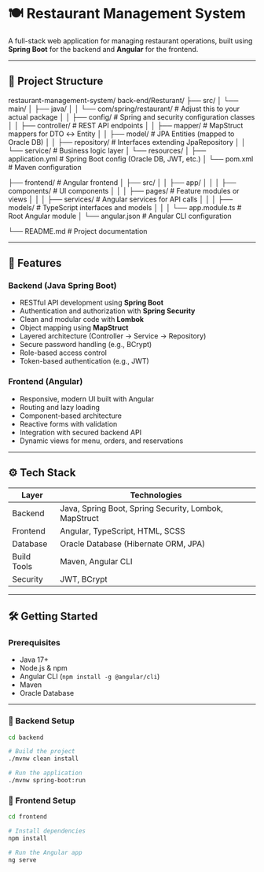 # 🍽️ Restaurant Management System

A full-stack web application for managing restaurant operations, built using **Spring Boot** for the backend and **Angular** for the frontend.

---

## 📁 Project Structure

restaurant-management-system/
back-end/Resturant/
├── src/
│   └── main/
│       ├── java/
│       │   └── com/spring/restaurant/   # Adjust this to your actual package
│       │       ├── config/         # Spring and security configuration classes
│       │       ├── controller/     # REST API endpoints
│       │       ├── mapper/         # MapStruct mappers for DTO ↔ Entity
│       │       ├── model/         # JPA Entities (mapped to Oracle DB)
│       │       ├── repository/     # Interfaces extending JpaRepository
│       │       └── service/        # Business logic layer
│       └── resources/
│           ├── application.yml     # Spring Boot config (Oracle DB, JWT, etc.)
│   └── pom.xml                  # Maven configuration

├── frontend/                     # Angular frontend
│   ├── src/
│   │   ├── app/
│   │   │   ├── components/       # UI components
│   │   │   ├── pages/            # Feature modules or views
│   │   │   ├── services/         # Angular services for API calls
│   │   │   ├── models/           # TypeScript interfaces and models
│   │   │   └── app.module.ts     # Root Angular module
│   └── angular.json             # Angular CLI configuration

└── README.md                     # Project documentation

---

## 🚀 Features

### Backend (Java Spring Boot)
- RESTful API development using **Spring Boot**
- Authentication and authorization with **Spring Security**
- Clean and modular code with **Lombok**
- Object mapping using **MapStruct**
- Layered architecture (Controller → Service → Repository)
- Secure password handling (e.g., BCrypt)
- Role-based access control
- Token-based authentication (e.g., JWT)

### Frontend (Angular)
- Responsive, modern UI built with Angular
- Routing and lazy loading
- Component-based architecture
- Reactive forms with validation
- Integration with secured backend API
- Dynamic views for menu, orders, and reservations

---

## ⚙️ Tech Stack

| Layer     | Technologies                                |
|-----------|---------------------------------------------|
| Backend   | Java, Spring Boot, Spring Security, Lombok, MapStruct |
| Frontend  | Angular, TypeScript, HTML, SCSS             |
| Database     | Oracle Database (Hibernate ORM, JPA)     |
| Build Tools | Maven, Angular CLI                        |
| Security  | JWT, BCrypt                                 |

---

## 🛠️ Getting Started

### Prerequisites

- Java 17+
- Node.js & npm
- Angular CLI (`npm install -g @angular/cli`)
- Maven
- Oracle Database

---

### 🚧 Backend Setup

```bash
cd backend

# Build the project
./mvnw clean install

# Run the application
./mvnw spring-boot:run
```

### 🚧 Frontend Setup

```bash
cd frontend

# Install dependencies
npm install

# Run the Angular app
ng serve
```
